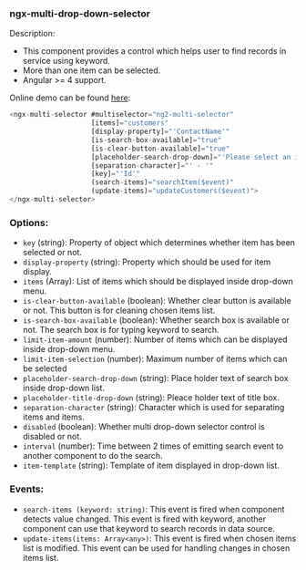 ### ngx-multi-drop-down-selector

Description:

 * This component provides a control which helps user to find records in service using keyword.
 * More than one item can be selected.
 * Angular >= 4 support.

Online demo can be found [here](http://ng2-multi-drop-down-selector.getforge.io/):

```javascript
<ngx-multi-selector #multiselector="ng2-multi-selector"
					[items]="customers"
                    [display-property]="'ContactName'"
                    [is-search-box-available]="true"
                    [is-clear-button-available]="true"
                    [placeholder-search-drop-down]="'Please select an item'"
                    [separation-character]="' - '"
                    [key]="'Id'"
                    (search-items)="searchItem($event)"
                    (update-items)="updateCustomers($event)">
</ngx-multi-selector>
```

### Options:
 * ```key``` (string): Property of object which determines whether item has been selected or not.
 * ```display-property``` (string): Property which should be used for item display.
 * ```items``` (Array<any>): List of items which should be displayed inside drop-down menu.
 * ```is-clear-button-available``` (boolean): Whether clear button is available or not. This button is for cleaning chosen items list.
 * ```is-search-box-available``` (boolean): Whether search box is available or not. The search box is for typing keyword to search.
 * ```limit-item-amount``` (number): Number of items which can be displayed inside drop-down menu.
 * ```limit-item-selection``` (number): Maximum number of items which can be selected
 * ```placeholder-search-drop-down``` (string): Place holder text of search box inside drop-down list.
 * ```placeholder-title-drop-down``` (string): Pleace holder text of title box.
 * ```separation-character``` (string): Character which is used for separating items and items.
 * ```disabled``` (boolean): Whether multi drop-down selector control is disabled or not.
 * ```interval``` (number): Time between 2 times of emitting search event to another component to do the search.
 * ```item-template``` (string): Template of item displayed in drop-down list.
 
### Events:
 * ```search-items (keyword: string)```: This event is fired when component detects value changed. This event is fired with keyword, another component can use that keyword to search records in data source.
 * ```update-items(items: Array<any>)```: This event is fired when chosen items list is modified. This event can be used for handling changes in chosen items list.
